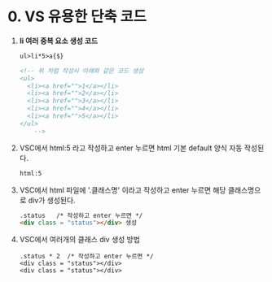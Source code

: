 # 0. VS 유용한 단축 코드

1. **li 여러 중복 요소 생성 코드**

   ```html
   ul>li*5>a{$}
   
   <!-- 위 처럼 작성시 아래와 같은 코드 생성
   <ul>
     <li><a href="">1</a></li>
     <li><a href="">2</a></li>
     <li><a href="">3</a></li>
     <li><a href="">4</a></li>
     <li><a href="">5</a></li> 
   </ul>
       -->
   ```

2. VSC에서 html:5 라고 작성하고 enter 누르면 html 기본 default 양식 자동 작성된다.

   ```html
   html:5
   ```

3. VSC에서 html 파일에 '.클래스명' 이라고 작성하고 enter 누르면 해당 클래스명으로 div가 생성된다.

   ```html
   .status   /* 작성하고 enter 누르면 */
   <div class = "status"></div> 생성
   ```

4. VSC에서 여러개의 클래스 div 생성 방법

   ```
   .status * 2  /* 작성하고 enter 누르면 */
   <div class = "status"></div>
   <div class = "status"></div>
   ```

